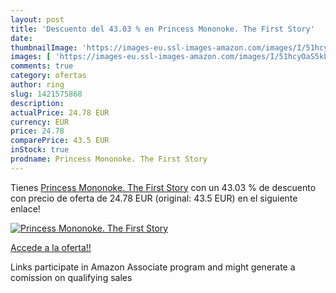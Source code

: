 ```yaml
---
layout: post
title: 'Descuento del 43.03 % en Princess Mononoke. The First Story'
date: 
thumbnailImage: 'https://images-eu.ssl-images-amazon.com/images/I/51hcyOaS5kL._SL200_.jpg'
images: [ 'https://images-eu.ssl-images-amazon.com/images/I/51hcyOaS5kL._SL200_.jpg' ]
comments: true
category: ofertas
author: ring
slug: 1421575868
description:
actualPrice: 24.78 EUR
currency: EUR
price: 24.78
comparePrice: 43.5 EUR
inStock: true
prodname: Princess Mononoke. The First Story
---
```


Tienes [Princess Mononoke. The First Story](https://www.amazon.es/dp/1421575868/?tag=tolees-21) con un 43.03 % de descuento con precio de oferta de 24.78 EUR (original: 43.5 EUR) en el siguiente enlace!

[![Princess Mononoke. The First Story](https://images-eu.ssl-images-amazon.com/images/I/51hcyOaS5kL._SL200_.jpg)](https://www.amazon.es/dp/1421575868/?tag=tolees-21)

[Accede a la oferta!!](https://www.amazon.es/dp/1421575868/?tag=tolees-21)

Links participate in Amazon Associate program and might generate a comission on qualifying sales


